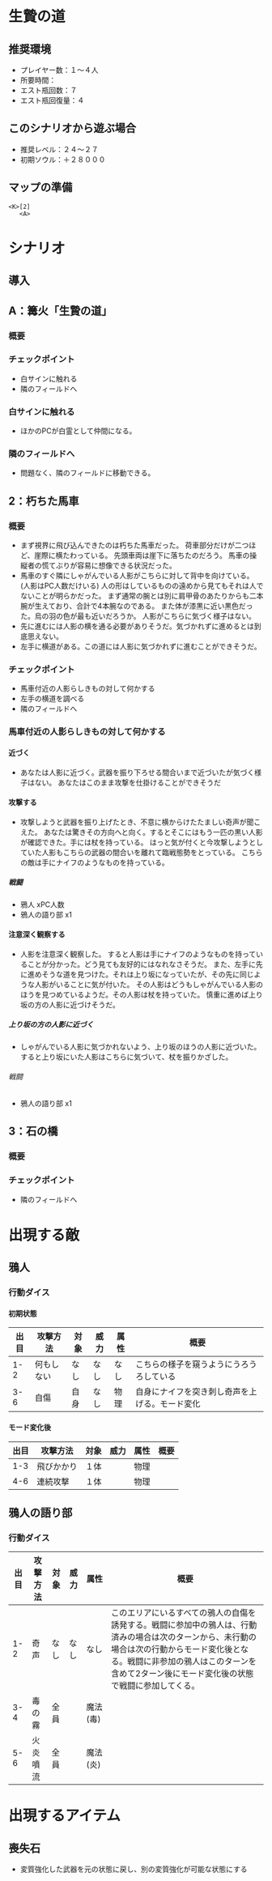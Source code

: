 # 生贄の道

## 推奨環境
- プレイヤー数：１～４人
- 所要時間：
- エスト瓶回数：７
- エスト瓶回復量：４

## このシナリオから遊ぶ場合
- 推奨レベル：２４～２７
- 初期ソウル：＋２８０００

## マップの準備
```Q
<K>[2]
   <A>
```

# シナリオ
## 導入

## A：篝火「生贄の道」
### 概要
### チェックポイント
- 白サインに触れる
- 隣のフィールドへ

### 白サインに触れる
- ほかのPCが白霊として仲間になる。

### 隣のフィールドへ
- 問題なく、隣のフィールドに移動できる。

## 2：朽ちた馬車
### 概要
- まず視界に飛び込んできたのは朽ちた馬車だった。
荷車部分だけが二つほど、崖際に横たわっている。
先頭車両は崖下に落ちたのだろう。
馬車の操縦者の慌てぶりが容易に想像できる状況だった。
- 馬車のすぐ隣にしゃがんでいる人影がこちらに対して背中を向けている。
(人影はPC人数だけいる)
人の形はしているものの遠めから見てもそれは人でないことが明らかだった。
まず通常の腕とは別に肩甲骨のあたりからも二本腕が生えており、合計で4本腕なのである。
また体が漆黒に近い黒色だった。烏の羽の色が最も近いだろうか。
人影がこちらに気づく様子はない。
- 先に進むには人影の横を通る必要がありそうだ。気づかれずに進めるとは到底思えない。
- 左手に横道がある。この道には人影に気づかれずに進むことができそうだ。
### チェックポイント
- 馬車付近の人影らしきもの対して何かする
- 左手の横道を調べる
- 隣のフィールドへ

### 馬車付近の人影らしきもの対して何かする
#### 近づく
- あなたは人影に近づく。武器を振り下ろせる間合いまで近づいたが気づく様子はない。
あなたはこのまま攻撃を仕掛けることができそうだ
#### 攻撃する
- 攻撃しようと武器を振り上げたとき、不意に横からけたたましい奇声が聞こえた。
あなたは驚きその方向へと向く。するとそこにはもう一匹の黒い人影が確認できた。手には杖を持っている。
はっと気が付くと今攻撃しようとしていた人影もこちらの武器の間合いを離れて臨戦態勢をとっている。
こちらの敵は手にナイフのようなものを持っている。
##### 戦闘
- 鴉人 xPC人数
- 鴉人の語り部 x1
#### 注意深く観察する
- 人影を注意深く観察した。
すると人影は手にナイフのようなものを持っていることが分かった。どう見ても友好的にはなれなさそうだ。
また、左手に先に進めそうな道を見つけた。それは上り坂になっていたが、その先に同じような人影がいることに気が付いた。
その人影はどうもしゃがんでいる人影のほうを見つめているようだ。その人影は杖を持っていた。
慎重に進めば上り坂の方の人影に近づけそうだ。
##### 上り坂の方の人影に近づく
- しゃがんでいる人影に気づかれないよう、上り坂のほうの人影に近づいた。
すると上り坂にいた人影はこちらに気づいて、杖を振りかざした。
###### 戦闘
- 鴉人の語り部 x1


## 3：石の橋
### 概要
### チェックポイント
- 隣のフィールドへ


# 出現する敵
## 鴉人
### 行動ダイス
#### 初期状態
|出目|攻撃方法  |対象|威力|属性|概要|
|----|----------|----|----|----|----|
|1-2 |何もしない|なし|なし|なし|こちらの様子を窺うようにうろうろしている|
|3-6 |自傷      |自身|なし|物理|自身にナイフを突き刺し奇声を上げる。モード変化|
#### モード変化後
|出目|攻撃方法  |対象|威力|属性|概要|
|----|----------|----|----|----|----|
|1-3 |飛びかかり|１体|    |物理||
|4-6 |連続攻撃  |１体|    |物理||

## 鴉人の語り部
### 行動ダイス
|出目|攻撃方法  |対象|威力|属性|概要|
|----|----------|----|----|----|----|
|1-2 |奇声      |なし|なし|なし|このエリアにいるすべての鴉人の自傷を誘発する。戦闘に参加中の鴉人は、行動済みの場合は次のターンから、未行動の場合は次の行動からモード変化後となる。戦闘に非参加の鴉人はこのターンを含めて2ターン後にモード変化後の状態で戦闘に参加してくる。|
|3-4 |毒の霧    |全員|    |魔法(毒)||
|5-6 |火炎噴流  |全員|    |魔法(炎)||


# 出現するアイテム
## 喪失石
- 変質強化した武器を元の状態に戻し、別の変質強化が可能な状態にする

